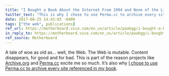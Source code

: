 ```yaml
---
title: "I Bought a Book About the Internet From 1994 and None of the Links Worked"
twitter_text: "This is why I chose to use Perma.cc to archive every site referenced in Adaptive Web Design"
date: 2017-08-25 14:43:03 -0400
tags: ["the web", publications]
ref_url: https://motherboard.vice.com/en_us/article/paabgg/i-bought-a-book-about-the-internet-from-1994-and-none-of-the-links-worked
in_reply_to: https://motherboard.vice.com/en_us/article/paabgg/i-bought-a-book-about-the-internet-from-1994-and-none-of-the-links-worked
ref_source: Motherboard
---
```


A tale of woe as old as… well, the Web. The Web is mutable. Content disappears, for good and for bad. This is part of the reason projects like [Archive.org](https://archive.org/web/) and [Perma.cc](https://perma.cc/) excite me so much. It’s also why [I chose to use Perma.cc to archive every site referenced in my book](https://aarongustafson.github.io/notebook/avoiding-linkrot-in-print-with-the-help-of-perma-dot-cc/).
